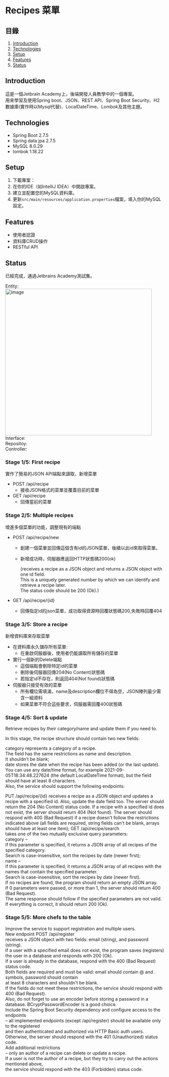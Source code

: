 # Recipes 菜單


## 目錄
1. [Introduction](#introduction)
2. [Technologies](#technologies)
3. [Setup](#setup)
4. [Features](#features)
5. [Status](#status)

## Introduction
這是一個Jetbrain Academy上，後端開發人員教學中的一個專案。  
用來學習及使用Spring boot、JSON、REST API、Spring Boot Security、H2 數據庫(實作時以Mysql代替)、LocalDateTime、Lombok及其他主題。


## Technologies
* Spring Boot      2.7.5
* Spring data jpa  2.7.5
* MySQL            8.0.29
* lombok           1.18.22

## Setup

1. 下載專案：
2. 在你的IDE（如IntelliJ IDEA）中開啟專案。
3. 建立並配置您的MySQL資料庫。
4. 更新`src/main/resources/application.properties`檔案，填入你的MySQL設定。

## Features
* 使用者認證
* 資料庫CRUD操作
* RESTful API

## Status
已經完成，通過Jetbrains Academy測試集。

Entity:  
<img width="461" alt="image" src="https://github.com/Loren-Cheng/Recipes/assets/73529790/601e6c15-f957-4a2a-9ec4-2532460bb300">  
Interface:  
Repositoy:  
Controller:  


### Stage 1/5: First recipe  
實作了簡易的JSON API端點來讀取、新增菜單  
* POST /api/recipe  
  * 接收JSON格式的菜單並覆蓋目前的菜單  
* GET /api/recipe  
  * 回傳當前的菜單  
  
  
### Stage 2/5: Multiple recipes  
增進多個菜單的功能，調整現有的端點  
* POST /api/recipe/new 
  * 創建一個菜單並回傳這個含有id的JSON菜單，後續以此id來取得菜單。    
  * 新增成功時，伺服器應返回HTTP狀態碼200(ok)  
  
    (receives a recipe as a JSON object and returns a JSON object with one id field.  
    This is a uniquely generated number by which we can identify and retrieve a recipe later.  
    The status code should be 200 (Ok).)  
  
* GET /api/recipe/{id}  
  * 回傳指定id的json菜單，成功取得資源時回覆狀態碼200,失敗時回覆404  
    
  
  
### Stage 3/5: Store a recipe
新增資料庫來存取菜單
* 在資料庫永久儲存所有菜單: 
    * 在重啟伺服器後，使用者仍能讀取所有儲存的菜單
* 實行一個新的Delete端點
  * 這個端點會刪除特定id的菜單
  * 刪除後伺服器回傳204(No Content)狀態碼
  * 若指定id不存在，則返回404(Not found)狀態碼 
* 伺服器只接受有效的菜單
  * 所有欄位需填滿，name及description欄位不得為空，JSON陣列最少需含一組資料
  * 如果菜單不符合這些要求，伺服器需回覆400狀態碼  


### Stage 4/5: Sort & update
Retrieve recipes by their category/name and update them if you need to.  

In this stage, the recipe structure should contain two new fields:  

category represents a category of a recipe.  
The field has the same restrictions as name and description.  
It shouldn't be blank;  
date stores the date when the recipe has been added (or the last update).  
You can use any date/time format, for example 2021-09-05T18:34:48.227624 (the default LocalDateTime format), but the field should have at least 8 characters.  
Also, the service should support the following endpoints:  

PUT /api/recipe/{id} 
    receives a recipe as a JSON object and updates a recipe with a specified id. 
    Also, update the date field too. 
    The server should return the 204 (No Content) status code. 
    If a recipe with a specified id does not exist, the server should return 404 (Not found). 
    The server should respond with 400 (Bad Request) if a recipe doesn't follow the restrictions indicated above 
    (all fields are required, string fields can't be blank, arrays should have at least one item);
GET /api/recipe/search  
    takes one of the two mutually exclusive query parameters:  
        category –  
          if this parameter is specified, it returns a JSON array of all recipes of the specified category.  
          Search is case-insensitive, sort the recipes by date (newer first);  
        name –  
          if this parameter is specified, it returns a JSON array of all recipes with the names that contain the specified parameter.  
          Search is case-insensitive, sort the recipes by date (newer first).  
    If no recipes are found, the program should return an empty JSON array.  
    If 0 parameters were passed, or more than 1, the server should return 400 (Bad Request).  
    The same response should follow if the specified parameters are not valid. If everything is correct, it should return 200 (Ok).  



### Stage 5/5: More chefs to the table
Improve the service to support registration and multiple users.  
    New endpoint POST /api/register  
        receives a JSON object with two fields: email (string), and password (string).  
        If a user with a specified email does not exist, the program saves (registers) the user in a database and responds with 200 (Ok).  
        If a user is already in the database, respond with the 400 (Bad Request) status code.  
        Both fields are required and must be valid: email should contain @ and . symbols, password should contain  
        at least 8 characters and shouldn't be blank.  
        If the fields do not meet these restrictions, the service should respond with 400 (Bad Request).  
        Also, do not forget to use an encoder before storing a password in a database. BCryptPasswordEncoder is a good choice.  
    Include the Spring Boot Security dependency and configure access to the endpoints  
        – all implemented endpoints (except /api/register) should be available only to the registered  
        and then authenticated and authorized via HTTP Basic auth users.  
        Otherwise, the server should respond with the 401 (Unauthorized) status code.  
    Add additional restrictions  
        – only an author of a recipe can delete or update a recipe.  
        If a user is not the author of a recipe, but they try to carry out the actions mentioned above,  
        the service should respond with the 403 (Forbidden) status code.  

